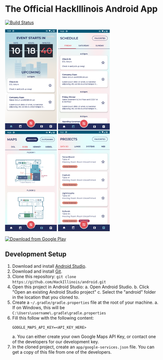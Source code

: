 # The Official HackIllinois Android App
[![Build Status](https://github.com/hackillinois/android/workflows/CI/badge.svg)](https://github.com/HackIllinois/android/actions)

<img src="screenshots/home.png" width="170"/> <img src="screenshots/schedule.png" width="170"/> <img src="screenshots/indoor-maps.png" width="170"/> <img src="screenshots/projects.png" width="170"/>

[<img src="https://play.google.com/intl/en_us/badges/images/generic/en_badge_web_generic.png" alt="Download from Google Play" height="80">](https://play.google.com/store/apps/details?id=org.hackillinois.android.release)

## Development Setup
1. Download and install [Android Studio](https://developer.android.com/studio).
2. Download and install [Git](https://git-scm.com/downloads). 
3. Clone this repository: `git clone https://github.com/HackIllinois/android.git`
4. Open this project in Android Studio:
    a. Open Android Studio.
    b. Click "Open an existing Android Studio project"
    c. Select the "android" folder in the location that you cloned to.
5. Create a `~/.gradle/gradle.properties` file at the root of your machine.
    a. If on Windows, this will be `C:\Users\username\.gradle\gradle.properties`
6. Fill this follow with the following content:
    ```
    GOOGLE_MAPS_API_KEY=<API_KEY_HERE>
    ```
    a. You can either create your own Google Maps API Key, or contact one of the developers for our development key.
7. In the cloned project, create an `app/google-services.json` file. You can get a copy of this file from one of the developers.
